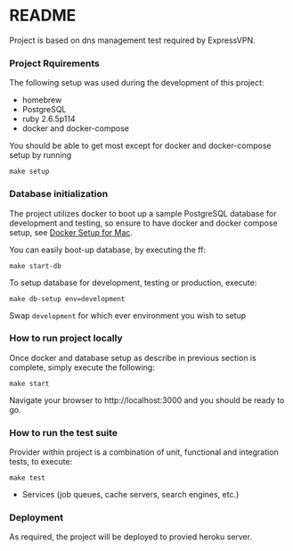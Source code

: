 # README
Project is based on dns management test required by ExpressVPN.

### Project Rquirements

The following setup was used during the development of this project:

- homebrew
- PostgreSQL
- ruby 2.6.5p114
- docker and docker-compose

You should be able to get most except for docker and docker-compose setup by running

```
make setup
```

### Database initialization

The project utilizes docker to boot up a sample PostgreSQL database for development
and testing, so ensure to have docker and docker compose setup, see [Docker Setup for Mac](https://docs.docker.com/docker-for-mac/).

You can easily boot-up database, by executing the ff:

```
make start-db

```

To setup database for development, testing or production, execute:

```
make db-setup env=development
```

Swap `development` for which ever environment you wish to setup


### How to run project locally

Once docker and database setup as describe in previous section is complete, simply execute the following:


```
make start
```

Navigate your browser to http://localhost:3000 and you should be ready to go.

### How to run the test suite

Provider within project is a combination of unit, functional and integration tests, to execute:

```
make test
```

* Services (job queues, cache servers, search engines, etc.)

### Deployment

As required, the project will be deployed to provied heroku server.

